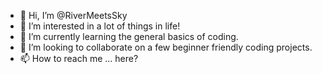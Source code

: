 - 👋 Hi, I’m @RiverMeetsSky
- 👀 I’m interested in a lot of things in life!
- 🌱 I’m currently learning the general basics of coding.
- 💞️ I’m looking to collaborate on a few beginner friendly coding projects.
- 📫 How to reach me ... here?

<!---
RiverMeetsSky/RiverMeetsSky is a ✨ special ✨ repository because its `README.md` (this file) appears on your GitHub profile.
You can click the Preview link to take a look at your changes.
--->
